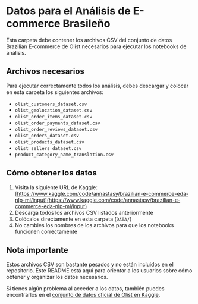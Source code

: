 # Datos para el Análisis de E-commerce Brasileño

Esta carpeta debe contener los archivos CSV del conjunto de datos Brazilian E-commerce de Olist necesarios para ejecutar los notebooks de análisis.

## Archivos necesarios

Para ejecutar correctamente todos los análisis, debes descargar y colocar en esta carpeta los siguientes archivos:

- `olist_customers_dataset.csv`
- `olist_geolocation_dataset.csv`
- `olist_order_items_dataset.csv`
- `olist_order_payments_dataset.csv`
- `olist_order_reviews_dataset.csv`
- `olist_orders_dataset.csv`
- `olist_products_dataset.csv`
- `olist_sellers_dataset.csv`
- `product_category_name_translation.csv`

## Cómo obtener los datos

1. Visita la siguiente URL de Kaggle: [https://www.kaggle.com/code/annastasy/brazilian-e-commerce-eda-nlp-ml/input](https://www.kaggle.com/code/annastasy/brazilian-e-commerce-eda-nlp-ml/input)
2. Descarga todos los archivos CSV listados anteriormente
3. Colócalos directamente en esta carpeta (`DATA/`)
4. No cambies los nombres de los archivos para que los notebooks funcionen correctamente

## Nota importante

Estos archivos CSV son bastante pesados y no están incluidos en el repositorio. Este README está aquí para orientar a los usuarios sobre cómo obtener y organizar los datos necesarios.

Si tienes algún problema al acceder a los datos, también puedes encontrarlos en el [conjunto de datos oficial de Olist en Kaggle](https://www.kaggle.com/datasets/olistbr/brazilian-ecommerce).